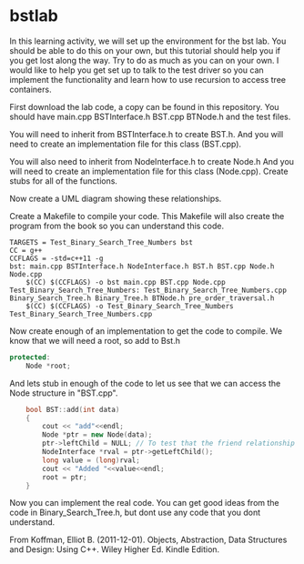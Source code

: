 # bstlab
In this learning activity, we will set up the environment for the bst lab.  You should be able to do this on your own, but this tutorial should help you if you get lost along the way.  Try to do as much as you can on your own.  I would like to help you get set up to talk to the test driver so you can implement the functionality and learn how to use recursion to access tree containers.

First download the lab code, a copy can be found in this repository.  You should have main.cpp BSTInterface.h BST.cpp BTNode.h and the test files.  

You will need to inherit from BSTInterface.h to create BST.h.  And you will need to create an implementation file for this class (BST.cpp).

You will also need to inherit from NodeInterface.h to create Node.h  And you will need to create an implementation file for this class (Node.cpp).  Create stubs for all of the functions.

Now create a UML diagram showing these relationships.

Create a Makefile to compile your code.  This Makefile will also create the program from the book so you can understand this code.
```
TARGETS = Test_Binary_Search_Tree_Numbers bst
CC = g++
CCFLAGS = -std=c++11 -g
bst: main.cpp BSTInterface.h NodeInterface.h BST.h BST.cpp Node.h Node.cpp
	$(CC) $(CCFLAGS) -o bst main.cpp BST.cpp Node.cpp
Test_Binary_Search_Tree_Numbers: Test_Binary_Search_Tree_Numbers.cpp Binary_Search_Tree.h Binary_Tree.h BTNode.h pre_order_traversal.h
	$(CC) $(CCFLAGS) -o Test_Binary_Search_Tree_Numbers Test_Binary_Search_Tree_Numbers.cpp
```

Now create enough of an implementation to get the code to compile.  We know that we will need a root, so add to Bst.h
```c++
protected:
	Node *root;
```
And lets stub in enough of the code to let us see that we can access the Node structure in "BST.cpp".
```c++
	bool BST::add(int data)
	{
	    cout << "add"<<endl;
	    Node *ptr = new Node(data);
	    ptr->leftChild = NULL; // To test that the friend relationship works
	    NodeInterface *rval = ptr->getLeftChild();
	    long value = (long)rval;
	    cout << "Added "<<value<<endl;
	    root = ptr;
	}
```
Now you can implement the real code.  You can get good ideas from the code in Binary_Search_Tree.h, but dont use any code that you dont understand.

From Koffman, Elliot B. (2011-12-01). Objects, Abstraction, Data Structures and Design: Using C++. Wiley Higher Ed. Kindle Edition.
